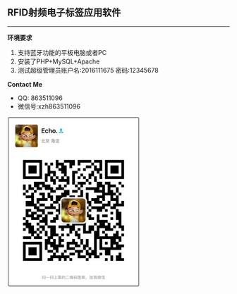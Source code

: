 ## RFID射频电子标签应用软件

----------

**环境要求**

 1. 支持蓝牙功能的平板电脑或者PC
 2. 安装了PHP+MySQL+Apache
 3. 测试超级管理员账户名:2016111675 密码:12345678
 
 **Contact Me**
 * QQ: 863511096
 * 微信号:xzh863511096
 <img src="https://github.com/echo-bupt/cloudprint/blob/master/wx.jpg" width = "300px" />
  

